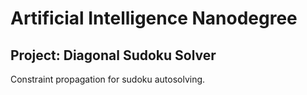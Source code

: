 # Artificial Intelligence Nanodegree
## Project: Diagonal Sudoku Solver

Constraint propagation for sudoku autosolving.



